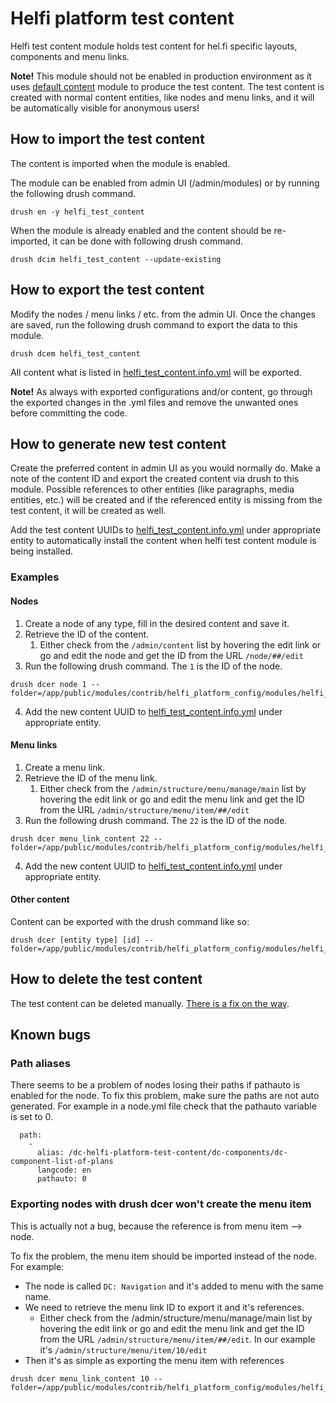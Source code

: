 # Helfi platform test content

Helfi test content module holds test content for hel.fi specific layouts, components and menu links.

**Note!** This module should not be enabled in production environment as it uses [default content](https://www.drupal.org/project/default_content) module to produce the test content. The test content is created with normal content entities, like nodes and menu links, and it will be automatically visible for anonymous users!


## How to import the test content

The content is imported when the module is enabled.

The module can be enabled from admin UI (/admin/modules) or by running the following drush command.

```
drush en -y helfi_test_content
```

When the module is already enabled and the content should be re-imported, it can be done with following drush command.

```
drush dcim helfi_test_content --update-existing
```

## How to export the test content

Modify the nodes / menu links / etc. from the admin UI. Once the changes are saved, run the following drush command to export the data to this module.
```
drush dcem helfi_test_content
```

All content what is listed in [helfi_test_content.info.yml](helfi_test_content.info.yml) will be exported.

**Note!** As always with exported configurations and/or content, go through the exported changes in the .yml files and remove the unwanted ones before committing the code. 

## How to generate new test content

Create the preferred content in admin UI as you would normally do. Make a note of the content ID and export the created content via drush to this module. Possible references to other entities (like paragraphs, media entities, etc.) will be created and if the referenced entity is missing from the test content, it will be created as well.

Add the test content UUIDs to [helfi_test_content.info.yml](helfi_test_content.info.yml) under appropriate entity to automatically install the content when helfi test content module is being installed.

### Examples

#### Nodes
1. Create a node of any type, fill in the desired content and save it.
2. Retrieve the ID of the content.
   1. Either check from the `/admin/content` list by hovering the edit link or go and edit the node and get the ID from the URL `/node/##/edit`
3. Run the following drush command. The `1` is the ID of the node. 
```
drush dcer node 1 --folder=/app/public/modules/contrib/helfi_platform_config/modules/helfi_test_content/content
```
4. Add the new content UUID to [helfi_test_content.info.yml](helfi_test_content.info.yml) under appropriate entity.

#### Menu links
1. Create a menu link.
2. Retrieve the ID of the menu link.
   1. Either check from the `/admin/structure/menu/manage/main` list by hovering the edit link or go and edit the menu link and get the ID from the URL `/admin/structure/menu/item/##/edit`
3. Run the following drush command. The `22` is the ID of the node. 
```
drush dcer menu_link_content 22 --folder=/app/public/modules/contrib/helfi_platform_config/modules/helfi_test_content/content
```
4. Add the new content UUID to [helfi_test_content.info.yml](helfi_test_content.info.yml) under appropriate entity.

#### Other content

Content can be exported with the drush command like so:
```
drush dcer [entity type] [id] --folder=/app/public/modules/contrib/helfi_platform_config/modules/helfi_test_content/content
```

## How to delete the test content

The test content can be deleted manually. [There is a fix on the way](https://www.drupal.org/project/default_content/issues/3282547). 

## Known bugs

### Path aliases
There seems to be a problem of nodes losing their paths if pathauto is enabled for the node. To fix this problem, make sure the paths are not auto generated. For example in a node.yml file check that the pathauto variable is set to 0. 
```
  path:
    -
      alias: /dc-helfi-platform-test-content/dc-components/dc-component-list-of-plans
      langcode: en
      pathauto: 0
```

### Exporting nodes with drush dcer won't create the menu item

This is actually not a bug, because the reference is from menu item --> node.

To fix the problem, the menu item should be imported instead of the node.
For example: 
- The node is called `DC: Navigation` and it's added to menu with the same name. 
- We need to retrieve the menu link ID to export it and it's references.
  - Either check from the /admin/structure/menu/manage/main list by hovering the edit link or go and edit the menu link and get the ID from the URL `/admin/structure/menu/item/##/edit`. In our example it's `/admin/structure/menu/item/10/edit` 
- Then it's as simple as exporting the menu item with references
```
drush dcer menu_link_content 10 --folder=/app/public/modules/contrib/helfi_platform_config/modules/helfi_test_content/content
```
